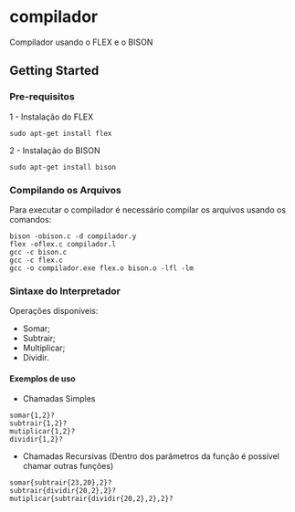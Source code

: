 # compilador
Compilador usando o FLEX e o BISON

## Getting Started

### Pre-requisitos

1 - Instalação do FLEX

```
sudo apt-get install flex
```
2 - Instalação do BISON 
```
sudo apt-get install bison
```
### Compilando os Arquivos

Para executar o compilador é necessário compilar os arquivos usando os comandos:

```
bison -obison.c -d compilador.y
flex -oflex.c compilador.l
gcc -c bison.c
gcc -c flex.c
gcc -o compilador.exe flex.o bison.o -lfl -lm
```
### Sintaxe do Interpretador

Operações disponíveis:
  - Somar;
  - Subtrair;
  - Multiplicar;
  - Dividir.

#### Exemplos de uso
- Chamadas Simples
```
somar{1,2}?
subtrair{1,2}?
mutiplicar{1,2}?
dividir{1,2}?
```
- Chamadas Recursivas
  (Dentro dos parâmetros da função é possível chamar outras funções)
```
somar{subtrair{23,20},2}?
subtrair{dividir{20,2},2}?
mutiplicar{subtrair{dividir{20,2},2},2}?
```
